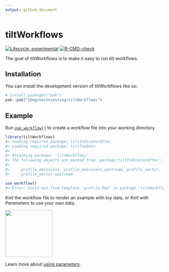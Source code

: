 ```yaml
---
output: github_document
---
```


<!-- README.md is generated from README.Rmd. Please edit that file -->



# tiltWorkflows

<!-- badges: start -->
[![Lifecycle: experimental](https://img.shields.io/badge/lifecycle-experimental-orange.svg)](https://lifecycle.r-lib.org/articles/stages.html#experimental)
[![R-CMD-check](https://github.com/2DegreesInvesting/tiltWorkflows/actions/workflows/R-CMD-check.yaml/badge.svg)](https://github.com/2DegreesInvesting/tiltWorkflows/actions/workflows/R-CMD-check.yaml)
<!-- badges: end -->

The goal of tiltWorkflows is to make it easy to run tilt workflows.

## Installation

You can install the development version of tiltWorkflows like so:

``` r
# install.packages("pak")
pak::pak("2DegreesInvesting/tiltWorkflows")
```

## Example

Run
[`use_workflow()`](https://2degreesinvesting.github.io/tiltWorkflows/reference/use_workflow.html)
to create a workflow file into your working directory.


```r
library(tiltWorkflows)
#> Loading required package: tiltIndicatorAfter
#> Loading required package: tiltToyData
#> 
#> Attaching package: 'tiltWorkflows'
#> The following objects are masked from 'package:tiltIndicatorAfter':
#> 
#>     profile_emissions, profile_emissions_upstream, profile_sector,
#>     profile_sector_upstream

use_workflow()
#> Error: Could not find template 'profile.Rmd' in package 'tiltWorkflows'.
```

*Knit* the workflow file to render an example with toy data, or *Knit with
Parameters* to use your own data.

<img src=https://github.com/2DegreesInvesting/tiltWorkflows/assets/5856545/21464b5a-cd5d-4189-9f92-7978acc13c1a width=150>

Learn more about [using parameters](https://2degreesinvesting.github.io/tiltWorkflows/articles/using-parameters.html).



